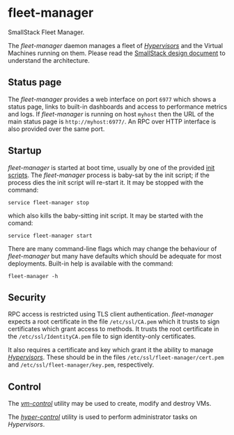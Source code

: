 # fleet-manager
SmallStack Fleet Manager.

The *fleet-manager* daemon manages a fleet of
*[Hypervisors](../hypervisor/README.md)* and the Virtual Machines running on
them. Please read the
[SmallStack design document](../../design-docs/SmallStack/README.md) to
understand the architecture.

## Status page
The *fleet-manager* provides a web interface on port `6977` which shows a status
page, links to built-in dashboards and access to performance metrics and logs.
If *fleet-manager* is running on host `myhost` then the URL of the main
status page is `http://myhost:6977/`. An RPC over HTTP interface is also
provided over the same port.


## Startup
*fleet-manager* is started at boot time, usually by one of the provided
[init scripts](../../init.d/). The *fleet-manager* process is baby-sat by the init
script; if the process dies the init script will re-start it. It may be stopped
with the command:

```
service fleet-manager stop
```

which also kills the baby-sitting init script. It may be started with the
comand:

```
service fleet-manager start
```

There are many command-line flags which may change the behaviour of
*fleet-manager* but many have defaults which should be adequate for most
deployments. Built-in help is available with the command:

```
fleet-manager -h
```

## Security
RPC access is restricted using TLS client authentication. *fleet-manager*
expects a root certificate in the file `/etc/ssl/CA.pem` which it trusts to sign
certificates which grant access to methods. It trusts the root certificate in
the `/etc/ssl/IdentityCA.pem` file to sign identity-only certificates.

It also requires a certificate and key which grant it the ability to manage
*[Hypervisors](../hypervisor/README.md)*. These should be in the files
`/etc/ssl/fleet-manager/cert.pem` and `/etc/ssl/fleet-manager/key.pem`,
respectively.

## Control
The *[vm-control](../vm-control/README.md)* utility may be used to create,
modify and destroy VMs.

The *[hyper-control](../hyper-control/README.md)* utility is used to perform
administrator tasks on *Hypervisors*.

